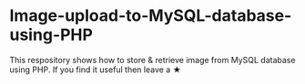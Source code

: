 # Image-upload-to-MySQL-database-using-PHP
This respository shows how to store &amp; retrieve image from MySQL database using PHP. If you find it useful then leave a ★ 
